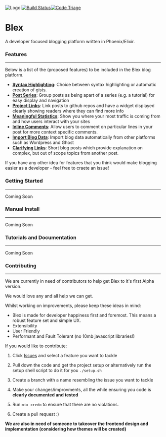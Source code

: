 ![Logo](http://i.imgur.com/AU333YV.png)
[![Build Status](https://travis-ci.org/Harrisonl/Blex.svg?branch=master)](https://travis-ci.org/Harrisonl/Blex)[![Code Triage](https://www.codetriage.com/harrisonl/blex/badges/users.svg)](https://www.codetriage.com/harrisonl/blex)
# Blex

A developer focused blogging platform written in Phoenix/Elixir.

### Features
---
Below is a list of the (proposed features) to be included in the Blex blog platform.

* **[Syntax Highlighting](https://github.com/Harrisonl/Blex/issues/2)**: Choice between syntax highlighting or automatic creation of gists.
* **[Post Series](https://github.com/Harrisonl/Blex/issues/7)**: Group posts as being apart of a series (e.g. a tutorial) for easy display and navigation
* **[Project Links](https://github.com/Harrisonl/Blex/issues/6)**: Link posts to github repos and have a widget displayed clearly showing readers where they can find more info
* **[Meaningful Statistics](https://github.com/Harrisonl/Blex/issues/5)**: Show you where your most traffic is coming from and how users interact with your sites
* **[Inline Comments](https://github.com/Harrisonl/Blex/issues/4)**: Allow users to comment on particular lines in your post for more context specific comments.
* **[Import Blog Data](https://github.com/Harrisonl/Blex/issues/1)**: Import blog data automatically from other platforms such as Wordpress and Ghost
* **[Clarifying Links](https://github.com/Harrisonl/Blex/issues/8)**: Short blog posts which provide explanation on complex, but out of scope topics from another post.

If you have any other idea for features that you think would make blogging easier as a developer - feel free to craete an issue!

### Getting Started
---

Coming Soon

### Manual Install
---

Coming Soon

### Tutorials and Documentation
---

Coming Soon

### Contributing
---
We are currently in need of contributors to help get Blex to it's first Alpha version.

We would love any and all help we can get.

Whilst working on improvements, please keep these ideas in mind:

* Blex is made for developer happiness first and foremost. This means a robust feature set and simple UX.
* Extensibility
* User Friendly
* Performant and Fault Tolerant (no 10mb javascript libraries!)


If you would like to contribute:

1. Click [Issues](https://github.com/harrisonl/blex/issues) and select a feature you want to tackle

2. Pull down the code and get the project setup or alternatively run the setup shell script to do it for you `./setup.sh`

3. Create a branch with a name resembling the issue you want to tackle

4. Make your changes/improvments, all the while ensuring you code is **clearly documented and tested**

5. Run `mix credo` to ensure that there are no violations.

6. Create a pull request :)

**We are also in need of someone to takeover the frontend design and implementation (considering how themes will be created)**

